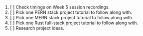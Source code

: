 1. [ ] Check timings on Week 5 session recordings.
2. [ ] Pick one PERN stack project tutorial to follow along with.
3. [ ] Pick one MERN stack project tutorial to follow along with.
4. [ ] Pick one Rust full-stack project tutorial to follow along with.
5. [ ] Research project ideas.
